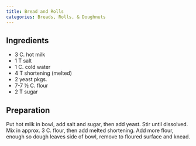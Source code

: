```yaml
---
title: Bread and Rolls
categories: Breads, Rolls, & Doughnuts
---
```


## Ingredients

- 3 C. hot milk
- 1 T salt
- 1 C. cold water
- 4 T shortening (melted)
- 2 yeast pkgs.
- 7-7 ½ C. flour
- 2 T sugar

## Preparation

Put hot milk in bowl, add salt and sugar, then add yeast.  Stir until dissolved.  Mix in approx. 3 C. flour, then add melted shortening.  Add more flour, enough so dough leaves side of bowl, remove to floured surface and knead.

